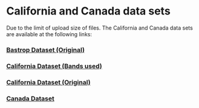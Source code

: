 # California and Canada data sets

Due to the limit of upload size of files. The California and Canada data sets are available at the following links:

### [Bastrop Dataset (Original)](https://javerianacaliedu-my.sharepoint.com/:u:/g/personal/davidjimenez_javerianacali_edu_co/EXb1JnGIRRpIvnMZLUB3YKsBnDm9f0TrHZdwygJ_8outBA?e=bQThIy)
### [California Dataset (Bands used)](https://javerianacaliedu-my.sharepoint.com/:u:/g/personal/davidjimenez_javerianacali_edu_co/EbP-CPVZP1tIsGpu0fjzNrcBRjQDtW3kiWdlkF2IycWF_Q?e=4fc9Uq)
### [California Dataset (Original)](https://sites.google.com/view/luppino/home)
### [Canada Dataset](https://javerianacaliedu-my.sharepoint.com/:u:/g/personal/davidjimenez_javerianacali_edu_co/EX36VVxEI1hHgcu29MwoZ4cBuqneNhZpvDqx5BTpydlyqA?e=ug25Z5) 
